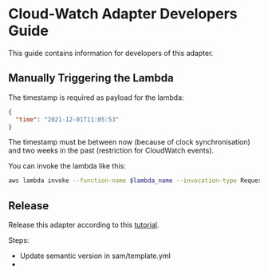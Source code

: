 # Cloud-Watch Adapter Developers Guide

This guide contains information for developers of this adapter.

## Manually Triggering the Lambda

The timestamp is required as payload for the lambda:

```json
{
  "time": "2021-12-01T11:05:53"
}
```

The timestamp must be between now (because of clock synchronisation) and two weeks in the past (restriction for CloudWatch events).

You can invoke the lambda like this:

```sh
aws lambda invoke --function-name $lambda_name --invocation-type RequestResponse --log-type Tail --payload "$(echo '{"time": "2022-02-22T10:05:53"}' | base64)" output.json | jq --raw-output .LogResult | base64 --decode
```

## Release

Release this adapter according to this [tutorial](https://docs.aws.amazon.com/serverless-application-model/latest/developerguide/serverless-sam-template-publishing-applications.html).

Steps:

* Update semantic version in sam/template.yml
* 